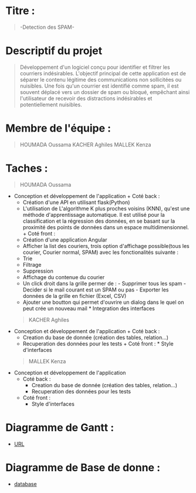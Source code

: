 # Titre :

> -Detection des SPAM-

# Descriptif du projet

> Développement d'un logiciel conçu pour identifier et filtrer les courriers indésirables. L'objectif principal de cette application est de séparer le contenu légitime des communications non sollicitées ou nuisibles. Une fois qu'un courrier est identifié comme spam, il est souvent déplacé vers un dossier de spam ou bloqué, empêchant ainsi l'utilisateur de recevoir des distractions indésirables et potentiellement nuisibles.

# Membre de l'équipe :

> HOUMADA Oussama
> KACHER Aghiles
> MALLEK Kenza

# Taches :

> HOUMADA Oussama

- Conception et développement de l'application + Coté back :
  - Création d'une API en utilisant flask(Python)
  - L'utilisation de L'algorithme K plus proches voisins (KNN), qu'est une méthode d'apprentissage automatique. Il est utilisé pour la classification et la régression des données, en se basant sur la proximité des points de données dans un espace multidimensionnel. + Coté front :
  - Création d'une application Angular
  - Afficher la list des couriers, trois option d'affichage possible(tous les courier, Courier normal, SPAM) avec les fonctionalités suivante :
  - Trie
  - Filtrage
  - Suppression
  - Affichage du contenue du courier
  - Un click droit dans la grille permer de : - Supprimer tous les spam - Decider si le mail courant est un SPAM ou pas - Exporter les données de la grille en fichier (Excel, CSV)
  - Ajouter une boutton qui permet d'ouvrire un dialog dans le quel on peut crée un nouveau mail \* Integration des interfaces
  > KACHER Aghiles
- Conception et développement de l'application + Coté back :
  - Creation du base de donnée (création des tables, relation...)
  - Recuperation des données pour les tests + Coté front : \* Style d'interfaces
  > MALLEK Kenza
- Conception et développement de l'application
  - Coté back :
    - Creation du base de donnée (création des tables, relation...)
    - Recuperation des données pour les tests
  - Coté front :
    - Style d'interfaces

# Diagramme de Gantt :

- [URL](https://docs.google.com/spreadsheets/d/e/2PACX-1vQNUycuxxUXHO7hyLsknVPTXSqUuOJ9oKH6HAsavWRa2EbRrsSJgllFVU7PgmPpIUm5JBPVHuhpol3d/pubhtml)

# Diagramme de Base de donne :

- [database](https://github.com/oussamahoumada/spam-detection/blob/main/docs/bdd/bdd.svg)
